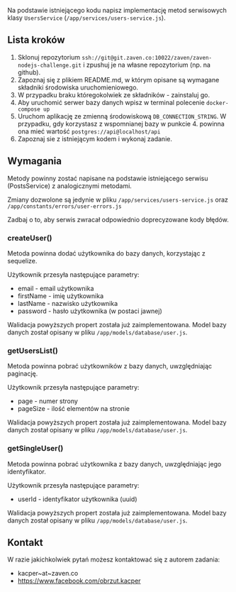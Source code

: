 Na podstawie istniejącego kodu napisz implementację metod serwisowych
klasy `UsersService` (`/app/services/users-service.js`).

## Lista kroków

1. Sklonuj repozytorium `ssh://git@git.zaven.co:10022/zaven/zaven-nodejs-challenge.git` i zpushuj je na własne repozytorium (np. na github).
2. Zapoznaj się z plikiem README.md, w którym opisane są wymagane składniki środowiska uruchomieniowego.
3. W przypadku braku któregokolwiek ze składników - zainstaluj go.
4. Aby uruchomić serwer bazy danych wpisz w terminal polecenie `docker-compose up`
5. Uruchom aplikację ze zmienną środowiskową `DB_CONNECTION_STRING`. W przypadku, gdy korzystasz z wspomnianej bazy w punkcie 4. powinna ona mieć wartość `postgres://api@localhost/api`
6. Zapoznaj sie z istniejącym kodem i wykonaj zadanie.

## Wymagania

Metody powinny zostać napisane na podstawie istniejącego serwisu (PostsService) z analogicznymi metodami.

Zmiany dozwolone są jedynie w pliku `/app/services/users-service.js` oraz `/app/constants/errors/user-errors.js`

Zadbaj o to, aby serwis zwracał odpowiednio doprecyzowane kody błędów.

### createUser()

Metoda powinna dodać użytkownika do bazy danych, korzystając z sequelize.

Użytkownik przesyła następujące parametry:
- email - email użytkownika
- firstName - imię użytkownika
- lastName - nazwisko użytkownika
- password - hasło użytkownika (w postaci jawnej)

Walidacja powyższych propert została już zaimplementowana.
Model bazy danych został opisany w pliku `/app/models/database/user.js`.


### getUsersList()

Metoda powinna pobrać użytkowników z bazy danych, uwzględniając paginację.

Użytkownik przesyła następujące parametry:
- page - numer strony
- pageSize - ilość elementów na stronie

Walidacja powyższych propert została już zaimplementowana.
Model bazy danych został opisany w pliku `/app/models/database/user.js`.


### getSingleUser()

Metoda powinna pobrać użytkownika z bazy danych, uwzględniając jego identyfikator.

Użytkownik przesyła następujące parametry:
- userId - identyfikator użytkownika (uuid)

Walidacja powyższych propert została już zaimplementowana.
Model bazy danych został opisany w pliku `/app/models/database/user.js`.

## Kontakt

W razie jakichkolwiek pytań możesz kontaktować się z autorem zadania:
- kacper~at~zaven.co
- https://www.facebook.com/obrzut.kacper

